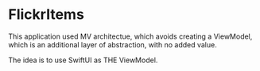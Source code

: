 # FlickrItems

This application used MV architectue, which avoids creating a ViewModel, which is an additional layer of abstraction, with no added value.

The idea is to use SwiftUI as THE ViewModel.
